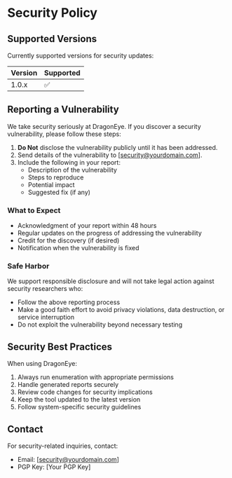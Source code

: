 # Security Policy

## Supported Versions

Currently supported versions for security updates:

| Version | Supported          |
| ------- | ------------------ |
| 1.0.x   | :white_check_mark: |

## Reporting a Vulnerability

We take security seriously at DragonEye. If you discover a security vulnerability, please follow these steps:

1. **Do Not** disclose the vulnerability publicly until it has been addressed.
2. Send details of the vulnerability to [security@yourdomain.com].
3. Include the following in your report:
   - Description of the vulnerability
   - Steps to reproduce
   - Potential impact
   - Suggested fix (if any)

### What to Expect

- Acknowledgment of your report within 48 hours
- Regular updates on the progress of addressing the vulnerability
- Credit for the discovery (if desired)
- Notification when the vulnerability is fixed

### Safe Harbor

We support responsible disclosure and will not take legal action against security researchers who:

- Follow the above reporting process
- Make a good faith effort to avoid privacy violations, data destruction, or service interruption
- Do not exploit the vulnerability beyond necessary testing

## Security Best Practices

When using DragonEye:

1. Always run enumeration with appropriate permissions
2. Handle generated reports securely
3. Review code changes for security implications
4. Keep the tool updated to the latest version
5. Follow system-specific security guidelines

## Contact

For security-related inquiries, contact:
- Email: [security@yourdomain.com]
- PGP Key: [Your PGP Key] 